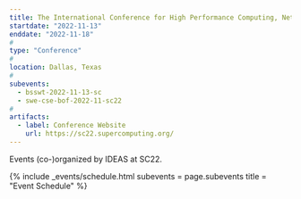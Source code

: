 ```yaml
---
title: The International Conference for High Performance Computing, Networking, Storage, and Analysis (SC22)
startdate: "2022-11-13"
enddate: "2022-11-18"
#
type: "Conference" 
#
location: Dallas, Texas
#
subevents:
  - bsswt-2022-11-13-sc
  - swe-cse-bof-2022-11-sc22
#
artifacts:
  - label: Conference Website
    url: https://sc22.supercomputing.org/
---
```


Events (co-)organized by IDEAS at SC22.

{% include _events/schedule.html
   subevents = page.subevents
   title = "Event Schedule"
%}
